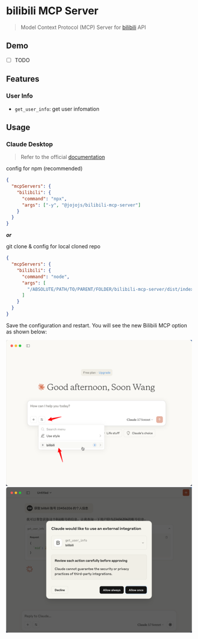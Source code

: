 # bilibili MCP Server

> Model Context Protocol (MCP) Server for [bilibili](https://www.bilibili.com) API

## Demo

- [ ] TODO

## Features

### User Info

- `get_user_info`: get user infomation

## Usage

### Claude Desktop

> Refer to the official [documentation](https://modelcontextprotocol.io/quickstart/server#testing-your-server-with-claude-for-desktop-2)

config for npm (recommended)

```json
{
  "mcpServers": {
    "bilibili": {
      "command": "npx",
      "args": ["-y", "@jojojs/bilibili-mcp-server"]
    }
  }
}
```

_**or**_

git clone & config for local cloned repo

```json
{
  "mcpServers": {
    "bilibili": {
      "command": "node",
      "args": [
        "/ABSOLUTE/PATH/TO/PARENT/FOLDER/bilibili-mcp-server/dist/index.js"
      ]
    }
  }
}
```

Save the configuration and restart. You will see the new Bilibili MCP option as shown below:

<div align="center">
  <img src="./images/claude-desktop-1.png" alt="" width="600">
  <img src="./images/claude-desktop-2.png" alt="" width="600">
</div>
